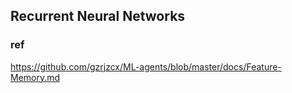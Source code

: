 ## Recurrent Neural Networks



### ref 

https://github.com/gzrjzcx/ML-agents/blob/master/docs/Feature-Memory.md

